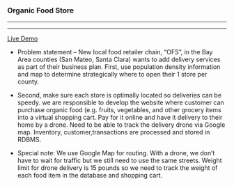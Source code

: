 ### Organic Food Store
---
---

[Live Demo](http://ofs-env.us-west-1.elasticbeanstalk.com/OFS/)


- Problem statement – New local food retailer chain, “OFS”, in the Bay Area counties (San Mateo, Santa Clara) wants to add delivery services as part of their business plan. First, use population density
information and map to determine strategically where to open their 1 store per county. 

- Second, make sure each store is optimally located so deliveries can be speedy.
we are responsible to develop the website where customer can purchase organic food (e.g. fruits, vegetables, and other grocery items into a virtual shopping cart. Pay for it online and have it delivery to
their home by a drone. Need to be able to track the delivery drone via Google map. Inventory, customer,transactions are processed and stored in RDBMS.

- Special note: We use Google Map for routing. With a drone, we don’t have to wait for traffic but we still need to use the same streets. Weight limit for drone delivery is 15 pounds so we need to track the weight of each food item in the database and shopping cart.